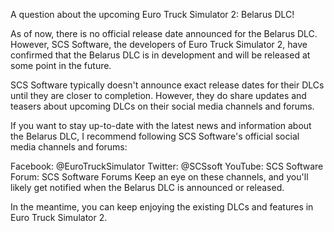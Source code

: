 A question about the upcoming Euro Truck Simulator 2: Belarus DLC!

As of now, there is no official release date announced for the Belarus DLC. However, SCS Software, the developers of Euro Truck Simulator 2, have confirmed that the Belarus DLC is in development and will be released at some point in the future.

SCS Software typically doesn't announce exact release dates for their DLCs until they are closer to completion. However, they do share updates and teasers about upcoming DLCs on their social media channels and forums.

If you want to stay up-to-date with the latest news and information about the Belarus DLC, I recommend following SCS Software's official social media channels and forums:

Facebook: @EuroTruckSimulator
Twitter: @SCSsoft
YouTube: SCS Software
Forum: SCS Software Forums
Keep an eye on these channels, and you'll likely get notified when the Belarus DLC is announced or released.

In the meantime, you can keep enjoying the existing DLCs and features in Euro Truck Simulator 2.